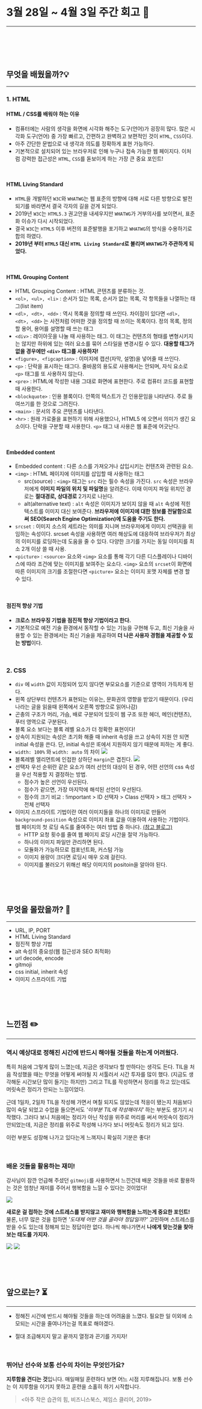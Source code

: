 # 3월 28일 ~ 4월 3일 주간 회고 🚩

---

<br><br><br><br>

## 무엇을 배웠을까?💡

---

### 1. HTML

#### HTML / CSS를 배워야 하는 이유

- 컴퓨터에는 사람의 생각을 화면에 시각화 해주는 도구(언어)가 굉장히 많다. 많은 시각화 도구(언어) 중 가장 빠르고, 간편하고 완벽하고 보편적인 것이 `HTML`, `CSS`이다.
- 아주 간단한 문법으로 내 생각과 의도를 정확하게 표현 가능하다.
- 기본적으로 설치되어 있는 브라우저로 인해 누구나 접속 가능한 웹 페이지다. 이처럼 강력한 접근성은 `HTML`, `CSS`를 돋보이게 하는 가장 큰 중요 포인트!

<br>

#### HTML Living Standard

- `HTML`을 개발하던 `W3C`와 `WHATWG`는 웹 표준의 방향에 대해 서로 다른 방향으로 발전 되기를 바라면서 결국 각자의 길을 걷게 되었다.
- 2019년 `W3C`는 `HTML5.3` 권고안을 내세우지만 `WHATWG`가 거부의사를 보이면서, 표준화 이슈가 다시 시작되었다.
- 결국 `W3C`는 `HTML5` 이후 버전의 표준발행을 포기하고 `WHATWG`의 방식을 수용하기로 합의 하였다.
- **2019년 부터 `HTML5` 대신 `HTML Living Standard`로 불리며 `WHATWG`가 주관하게 되었다.**

<br>

#### HTML Grouping Content

- HTML Grouping Content : HTML 콘텐츠를 분류하는 것.
- `<ol>, <ul>, <li>` : 순서가 있는 목록, 순서가 없는 목록, 각 항목들을 나열하는 태그(list item)
- `<dl>, <dt>, <dd>` : 역시 목록을 정의할 때 쓰인다. 차이점이 있다면 `<dl>, <dt>, <dd>` 는 사전처럼 어떠한 것을 정의할 때 쓰이는 목록이다. 정의 목록, 정의할 용어, 용어를 설명할 때 쓰는 태그
- `<div>` : 레이아웃을 나눌 때 사용하는 태그. 이 태그는 컨텐츠의 형태를 변형시키지는 않지만 하위에 있는 여러 요소를 묶어 스타일을 변경시킬 수 있다. **대용할 태그가 없을 경우에만 `<div>` 태그를 사용하자!**
- `<figure>, <figcaption>` : 이미지에 캡션(자막, 설명)을 넣어줄 때 쓰인다.
- `<p>` : 단락을 표시하는 태그다. 줄바꿈의 용도로 사용해서는 안되며, 자식 요소로 `<p>` 태그를 또 사용하지 않는다.
- `<pre>` : HTML에 작성한 내용 그대로 화면에 표현한다. 주로 컴퓨터 코드를 표현할 때 사용한다.
- `<blockquote>` : 인용 블록이다. 안쪽의 텍스트가 긴 인용문임을 나타낸다. 주로 들여쓰기를 한 것으로 그려진다.
- `<main>` : 문서의 주요 콘텐츠를 나타낸다.
- `<hr>` : 원래 가로줄을 표현하기 위해 사용했으나, HTML5 에 오면서 의미가 생긴 요소이다. 단락을 구분할 때 사용한다. `<p>` 태그 내 사용은 웹 표준에 어긋난다.

<br>

#### Embedded content

- Embedded content : 다른 소스를 가져오거나 삽입시키는 컨텐츠와 관련된 요소.
- `<img>` : HTML 페이지에 이미지를 삽입할 때 사용하는 태그
  - src(source) : `<img>` 태그는 `src` 라는 필수 속성을 가진다. `src` 속성은 브라우저에게 **이미지 파일의 위치 및 파일명**을 알려준다. 이때 이미지 파일 위치인 경로는 **절대경로, 상대경로** 2가지로 나뉜다.
  - alt(alternative text) : `alt` 속성은 이미지가 보이지 않을 때 `alt` 속성에 적힌 텍스트를 이미지 대신 보여준다. **브라우저에 이미지에 대한 정보를 전달함으로써 SEO(Search Engine Optimization)에 도움을 주기도 한다.**
- `srcset` : 이미지 소스의 세트라는 의미를 지니며 브라우저에게 이미지 선택권을 위임하는 속성이다. srcset 속성을 사용하면 여러 해상도에 대응하여 브라우저가 최상의 이미지를 로딩하는데 도움을 줄 수 있다. 다양한 크기를 가지는 동일 이미지를 최소 2개 이상 쓸 때 사용.
- `<picture>` : `<source>` 요소와 `<img>` 요소를 통해 각기 다른 디스플레이나 디바이스에 따라 조건에 맞는 이미지를 보여주는 요소다. `<img>` 요소의 `srcset`이 화면에 따른 이미지의 크기를 조절한다면 `<picture>` 요소는 이미지 포맷 자체를 변경 할 수 있다.

<br>

#### 점진적 향상 기법

- **크로스 브라우징 기법을 점진적 향상 기법이라고 한다.**
- 기본적으로 예전 기술 환경에서 동작할 수 있는 기능을 구현해 두고, 최신 기술을 사용할 수 있는 환경에서는 최신 기술을 제공하여 **더 나은 사용자 경험을 제공할 수 있는 방법**이다.

<br>

### 2. CSS

- `div` 에 `width` 값이 지정되어 있지 않다면 부모요소를 기준으로 영역이 가득차게 된다.
- 왼쪽 상단부터 컨텐츠가 표현되는 이유는, 문화권의 영향을 받았기 때문이다.
  (우리나라는 글을 읽을때 왼쪽에서 오른쪽 방향으로 읽어나감)
- 곤충의 구조가 머리, 가슴, 배로 구분되어 있듯이 웹 구조 또한 헤더, 메인(컨텐츠), 푸터 영역으로 구분된다.
- 블록 요소 보다는 블록 레벨 요소가 더 정확한 표현이다!
- 상속이 지원되는 속성은 초기화 해줄 때 inherit 속성을 쓰고 상속이 지원 안 되면 initial 속성을 쓴다. 단, initial 속성은 IE에서 지원하지 않기 때문에 피하는 게 좋다.
- `width: 100%` 와 `width: auto` 의 차이
  ![](https://media.vlpt.us/images/nu11/post/7cf2f08f-69f9-4093-b819-e0011d861aad/image.png)
- 블록레벨 엘리먼트에 인접한 상하단 `margin`은 겹친다.
  ![](https://media.vlpt.us/images/nu11/post/53afd56f-48bb-418d-b6be-81af82000667/image.png)
- 선택자 우선 순위란 같은 요소가 여러 선언의 대상이 된 경우, 어떤 선언의 css 속성을 우선 적용할 지 결정하는 방법.
  - 점수가 높은 선언이 우선된다.
  - 점수가 같으면, 가장 마지막에 해석된 선언이 우선된다.
  - 점수의 크기 비교 : !important > ID 선택자 > Class 선택자 > 태그 선택자 > 전체 선택자
- 이미지 스프라이트 기법이란 여러 이미지들을 하나의 이미지로 만들어 `background-position` 속성으로 이미지 좌표 값을 이용하여 사용하는 기법이다. 웹 페이지의 첫 로딩 속도를 줄여주는 여러 방법 중 하나다. [(참고 블로그)](https://velog.io/@rlatmdgns94/%EC%9D%B4%EB%AF%B8%EC%A7%80-%EC%8A%A4%ED%94%84%EB%9D%BC%EC%9D%B4%ED%8A%B8-%EA%B8%B0%EB%B2%95)
  - HTTP 요청 횟수를 줄여 웹 페이지 로딩 시간을 절약 가능하다.
  - 하나의 이미지 파일만 관리하면 된다.
  - 모듈화가 가능하므로 컴포넌트화, 커스텀 가능
  - 이미지 용량이 크다면 로딩시 매우 오래 걸린다.
  - 이미지를 불러오기 위해선 해당 이미지의 positoin을 알아야 된다.

<br><br><br>

## 무엇을 몰랐을까? 📌

---

- URL, IP, PORT
- HTML Living Standard
- 점진적 향상 기법
- alt 속성의 중요성(웹 접근성과 SEO 최적화)
- url decode, encode
- gitmoji
- css initial, inherit 속성
- 이미지 스프라이트 기법

<br><br><br>

## 느낀점 ✏️

---

### 역시 예상대로 정해진 시간에 반드시 해야될 것들을 하는게 어려웠다.

특히 처음에 그렇게 많이 느꼈는데, 지금은 생각보다 할 만하다는 생각도 든다. TIL을 처음 작성했을 때는 무엇을 어떻게 써야될 지 서툴러서 시간 투자를 많이 했다. (지금도 생각해둔 시간보단 많이 들기는 하지만) 그리고 TIL를 작성하면서 정리를 하고 있는데도 머릿속은 정리가 안되는 느낌이었다.

근데 1일차, 2일차 TIL을 작성해 가면서 며칠 되지도 않았는데 적응이 됐는지 처음보다 많이 숙달 되었고 수업을 들으면서도 _'이부분 TIL에 작성해야지'_ 하는 부분도 생기기 시작했다. 그러다 보니 처음에는 정리가 아닌 작성을 위주로 머리를 써서 머릿속이 정리가 안되었는데, 지금은 정리를 위주로 작성해 나가다 보니 머릿속도 정리가 되고 있다.

이런 부분도 성장해 나가고 있다는게 느껴지니 확실히 기분은 좋다!

<br>

### 배운 것들을 활용하는 재미!

강사님이 잠깐 언급해 주셨던 `gitmoji`를 사용하면서 느낀건데 배운 것들을 바로 활용하는 것은 엄청난 재미를 주어서 행복함을 느낄 수 있다는 것이었다!

![](https://media.vlpt.us/images/nu11/post/e46d6989-4fb7-4065-b692-f3030740068f/image.png)

**새로운 걸 접하는 것에 스트레스를 받지않고 재미와 행복함을 느끼는게 중요한 포인트!**
물론, 너무 많은 것을 접하면 _'도대체 어떤 것을 골라야 정답일까?'_ 고민하며 스트레스를 받을 수도 있는데 정해져 있는 정답이란 없다. 하나씩 해나가면서 **나에게 맞는것을 찾아보는 태도를 가지자.**

![](https://media.vlpt.us/images/nu11/post/6d9578bb-1d8f-4814-a469-e47f068e9f4a/%EC%9C%A0%EB%8D%B0%EB%AF%B8-%EA%B0%95%EC%9D%984.png)
![](https://media.vlpt.us/images/nu11/post/df3a3a59-431f-4933-a4a8-79e385fca90f/%EC%9C%A0%EB%8D%B0%EB%AF%B8-%EA%B0%95%EC%9D%985.png)

<br><br><br>

## 앞으로는? ⏳

---

- 정해진 시간에 반드시 해야될 것들을 하는데 어려움을 느꼈다. 필요한 일 이외에 소모되는 시간을 줄여나가는걸 목표로 해야겠다.

- 절대 조급해지지 말고 끝까지 열정과 끈기를 가지자!

<br>

### 뛰어난 선수와 보통 선수의 차이는 무엇인가요?

**지루함을 견디는 것**입니다. 매일매일 훈련하다 보면 어느 시점 지루해집니다. 보통 선수는 이 지루함을 이기지 못하고 훈련을 소홀히 하기 시작합니다.

> <아주 작은 습관의 힘, 비즈니스북스, 제임스 클리어, 2019>
